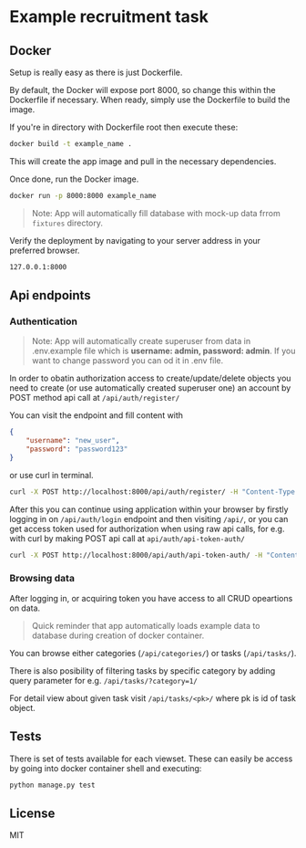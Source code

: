 # Example recruitment task
## Docker

Setup is really easy as there is just Dockerfile.

By default, the Docker will expose port 8000, so change this within the
Dockerfile if necessary. When ready, simply use the Dockerfile to
build the image.

If you're in directory with Dockerfile root then execute these:
```sh
docker build -t example_name .
```

This will create the app image and pull in the necessary dependencies.


Once done, run the Docker image.

```sh
docker run -p 8000:8000 example_name
```


> Note: App will automatically fill database with mock-up data frrom `fixtures` directory.

Verify the deployment by navigating to your server address in
your preferred browser.

```sh
127.0.0.1:8000
```


## Api endpoints

### Authentication
> Note: App will automatically create superuser from  data in .env.example file which is **username: admin, password: admin**. If you want to change password you can od it in .env file.

In order to obatin authorization access to create/update/delete objects you need to create (or use automatically created superuser one) an account by POST method api call at `/api/auth/register/`

You can visit the endpoint and fill content with 
```json
{
    "username": "new_user",
    "password": "password123"
}
```
or use curl in terminal.
```sh
curl -X POST http://localhost:8000/api/auth/register/ -H "Content-Type: application/json" -d "{\"username\": \"new_user\", \"password\": \"password123\"}"

```

After this you can continue using application within your browser by firstly logging in on `/api/auth/login` endpoint and then visiting `/api/`, or you can get access token used for authorization when using raw api calls, for e.g. with curl by making POST api call at `api/auth/api-token-auth/`
```sh
curl -X POST http://localhost:8000/api/auth/api-token-auth/ -H "Content-Type: application/json" -d "{\"username\": \"your_username\", \"password\": \"your_password\"}"
```
### Browsing data
After logging in, or acquiring token you have access to all CRUD opeartions on data.
> Quick reminder that app automatically loads example data to database during creation of docker container.

You can browse either categories (`/api/categories/`) or tasks (`/api/tasks/`).

There is also posibility of filtering tasks by specific category by adding query parameter for e.g. `/api/tasks/?category=1/`

For detail view about given task visit `/api/tasks/<pk>/` where pk is id of task object.


## Tests
There is set of tests available for each viewset.
These can easily be access by going into docker container shell and executing:
```sh
python manage.py test
```

## License
MIT
